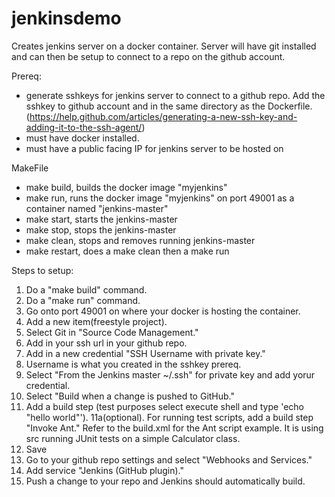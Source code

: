 # jenkinsdemo

Creates jenkins server on a docker container. Server will have git installed and can then be setup to connect to a repo on the github account.

Prereq:
 - generate sshkeys for jenkins server to connect to a github repo. Add the sshkey to github account and in the same directory as the Dockerfile. (https://help.github.com/articles/generating-a-new-ssh-key-and-adding-it-to-the-ssh-agent/)
 - must have docker installed.
 - must have a public facing IP for jenkins server to be hosted on

MakeFile
 - make build, builds the docker image "myjenkins"
 - make run, runs the docker image "myjenkins" on port 49001 as a container named "jenkins-master"
 - make start, starts the jenkins-master
 - make stop, stops the jenkins-master
 - make clean, stops and removes running jenkins-master
 - make restart, does a make clean then a make run

Steps to setup:
 1. Do a "make build" command.
 2. Do a "make run" command.
 3. Go onto port 49001 on where your docker is hosting the container.
 4. Add a new item(freestyle project). 
 5. Select Git in "Source Code Management."
 6. Add in your ssh url in your github repo.
 7. Add in a new credential "SSH Username with private key."
 8. Username is what you created in the sshkey prereq.
 9. Select "From the Jenkins master ~/.ssh" for private key and add yorur credential.
 10. Select "Build when a change is pushed to GitHub."
 11. Add a build step (test purposes select execute shell and type 'echo "hello world"').
     11a(optional). For running test scripts, add a build step "Invoke Ant." Refer to the build.xml for the Ant script example. It is using src running JUnit tests on a simple Calculator class.
 12. Save
 13. Go to your github repo settings and select "Webhooks and Services."
 14. Add service "Jenkins (GitHub plugin)."
 15. Push a change to your repo and Jenkins should automatically build.
